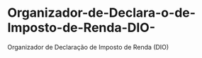 # Organizador-de-Declara-o-de-Imposto-de-Renda-DIO-
Organizador de Declaração de Imposto de Renda (DIO)
